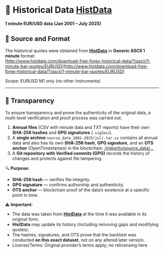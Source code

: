 # 📂 Historical Data [HistData](https://www.histdata.com)  

**1 minute EUR/USD data (Jan 2001 – July 2025)**  

## 📌 Source and Format  
The historical quotes were obtained from **[HistData](https://www.histdata.com)** in **Generic ASCII 1 minute** format:  
[http://www.histdata.com/download-free-forex-historical-data/?/ascii/1-minute-bar-quotes/EURUSD](http://www.histdata.com/download-free-forex-historical-data/?/ascii/1-minute-bar-quotes/EURUSD)

Scope: EURUSD M1 only (no other instruments)

---

## 📜 Transparency  

To ensure transparency and prove the authenticity of the original data, a multi-level verification and proof process was carried out:  

1. **Annual files** (CSV with minute data and TXT reports) have their own **SHA-256 hashes** and **GPG signatures** (`.sig`/`asc`).  
2. A **single archive** `source_data_2001-2025(jul).tar.xz` contains all annual data and also has its own **SHA-256 hash**, **GPG signature**, and an **OTS anchor** (OpenTimestamps) in the blockchain. [/integrity/source_data/...](https://github.com/rleydev/euro-macromechanica-backtest-data/tree/main/integrity/source_data)
3. A **Git repository with Verified commits (GPG)** records the history of changes and protects against file tampering.  

🔍 **Purpose:**  
- **SHA-256 hash** — verifies file integrity.  
- **GPG signature** — confirms authorship and authenticity.  
- **OTS anchor** — blockchain proof of the data’s existence at a specific point in time.  

⚠️ **Important:**  
- The data was taken from **[HistData](https://www.histdata.com)** at the time it was available in its original form.  
- **HistData** may update its history (including removing gaps and modifying quotes).  
- The hashes, signatures, and OTS prove that the backtest was conducted **on this exact dataset**, not on any altered later version.  
- License/Terms: Original provider’s terms apply; no relicensing here